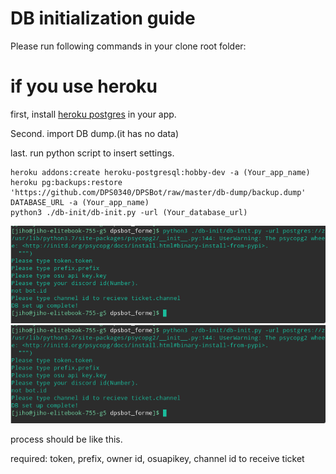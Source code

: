 # DB initialization guide

Please run following commands in your clone root folder:

# if you use heroku

first, install [heroku postgres](https://elements.heroku.com/addons/heroku-postgresql) in your app.

Second. import DB dump.(it has no data)

last. run python script to insert settings.


```
heroku addons:create heroku-postgresql:hobby-dev -a (Your_app_name)
heroku pg:backups:restore 'https://github.com/DPS0340/DPSBot/raw/master/db-dump/backup.dump' DATABASE_URL -a (Your_app_name)
python3 ./db-init/db-init.py -url (Your_database_url)
```


![db-setup-heroku](https://github.com/DPS0340/DPSBot/blob/gh-pages/Screenshot_20181223_162448.png)
![db-init.py](https://github.com/DPS0340/DPSBot/blob/gh-pages/Screenshot_20181223_162448.png)

process should be like this.

required: token, prefix, owner id, osuapikey, channel id to receive ticket
